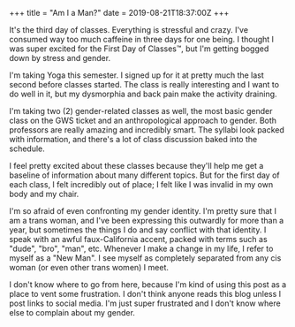 +++
title = "Am I a Man?"
date = 2019-08-21T18:37:00Z
+++

It's the third day of classes. Everything is stressful and crazy. I've consumed way too much
caffeine in three days for one being. I thought I was super excited for the First Day of Classes™,
but I'm getting bogged down by stress and gender. 

I'm taking Yoga this semester. I signed up for it at pretty much the last second before classes
started. The class is really interesting and I want to do well in it, but my dysmorphia and back
pain make the activity draining. 

I'm taking two (2) gender-related classes as well, the most basic gender class on the GWS ticket and
an anthropological approach to gender. Both professors are really amazing and incredibly smart. The
syllabi look packed with information, and there's a lot of class discussion baked into the schedule. 

I feel pretty excited about these classes because they'll help me get a baseline of information
about many different topics. But for the first day of each class, I felt incredibly out of place; I
felt like I was invalid in my own body and my chair. 

I'm so afraid of even confronting my gender identity. I'm pretty sure that I am a trans woman, and
I've been expressing this outwardly for more than a year, but sometimes the things I do and say
conflict with that identity. I speak with an awful faux-California accent, packed with terms such as
"dude", "bro", "man", etc. Whenever I make a change in my life, I refer to myself as a "New Man". I
see myself as completely separated from any cis woman (or even other trans women) I meet.

I don't know where to go from here, because I'm kind of using this post as a place to vent some
frustration. I don't think anyone reads this blog unless I post links to social media. I'm just
super frustrated and I don't know where else to complain about my gender. 

